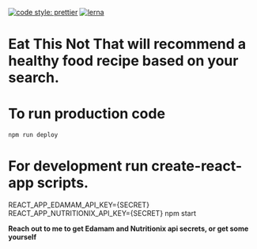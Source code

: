 [![code style: prettier](https://img.shields.io/badge/code_style-prettier-ff69b4.svg?style=flat-square)](https://github.com/prettier/prettier)
[![lerna](https://img.shields.io/badge/maintained%20with-lerna-cc00ff.svg)](https://lerna.js.org/)


# Eat This Not That will recommend a healthy food recipe based on your search.

# To run production code
`npm run deploy`

# For development run create-react-app scripts.
REACT_APP_EDAMAM_API_KEY={SECRET} REACT_APP_NUTRITIONIX_API_KEY={SECRET} npm start

**Reach out to me to get Edamam and Nutritionix api secrets, or get some yourself**
